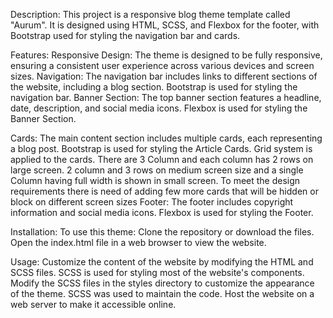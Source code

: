 Description:
This project is a responsive blog theme template called "Aurum". It is designed using HTML, SCSS, and Flexbox for the footer, with Bootstrap used for styling the navigation bar and cards.

Features:
Responsive Design: The theme is designed to be fully responsive, ensuring a consistent user experience across various devices and screen sizes.
Navigation: The navigation bar includes links to different sections of the website, including a blog section. Bootstrap is used for styling the navigation bar.
Banner Section: The top banner section features a headline, date, description, and social media icons. Flexbox is used for styling the Banner Section.

Cards: The main content section includes multiple cards, each representing a blog post. Bootstrap is used for styling the Article Cards. Grid system is applied to the cards. There are 3 Column and each column has 2 rows on large screen. 2 column and 3 rows on medium screen size and a single Column having full width is shown in small screen.
To meet the design requirements there is need of adding few more cards that will be hidden or block on different screen sizes
Footer: The footer includes copyright information and social media icons. Flexbox is used for styling the Footer.

Installation:
To use this theme:
Clone the repository or download the files.
Open the index.html file in a web browser to view the website.

Usage:
Customize the content of the website by modifying the HTML and SCSS files.
SCSS is used for styling most of the website's components. Modify the SCSS files in the styles directory to customize the appearance of the theme. SCSS was used to maintain the code.
Host the website on a web server to make it accessible online.
